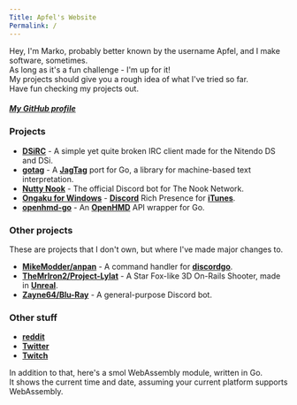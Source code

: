 ```yaml
---
Title: Apfel's Website
Permalink: /
---
```

Hey, I'm Marko, probably better known by the username Apfel, and I make software, sometimes. <br>
As long as it's a fun challenge - I'm up for it! <br>
My projects should give you a rough idea of what I've tried so far. <br>
Have fun checking my projects out.

##### [My GitHub profile](https://github.com/Apfel)

### Projects
- **[DSiRC](https://github.com/Apfel/DSiRC)**           - A simple yet quite broken IRC client made for the Nitendo DS and DSi.
- **[gotag](https://github.com/Apfel/gotag)**           - A **[JagTag](https://github.com/jagrosh/JagTag)** port for Go, a library for machine-based text interpretation.
- **[Nutty Nook](https://github.com/Apfel/Nutty-Nook)** - The official Discord bot for The Nook Network.
- **[Ongaku for Windows](https://github.com/Apfel/Ongaku-Windows)** - **[Discord](https://discordapp.com)** Rich Presence for **[iTunes](https://apple.com/itunes)**.
- **[openhmd-go](https://github.com/Apfel/openhmd-go)** - An **[OpenHMD](https://github.com/OpenHMD/OpenHMD)** API wrapper for Go.

### Other projects
These are projects that I don't own, but where I've made major changes to.
- **[MikeModder/anpan](https://github.com/MikeModder)** - A command handler for **[discordgo](https://github.com/bwmarrin/discordgo)**.
- **[TheMrIron2/Project-Lylat](https://github.com/TheMrIron2/Project-Lylat)** - A Star Fox-like 3D On-Rails Shooter, made in **[Unreal](https://unrealengine.com)**.
- **[Zayne64/Blu-Ray](https://github.com/Zayne64/Blu-Ray)** - A general-purpose Discord bot.

### Other stuff
- **[reddit](https://reddit.com/u/realApfel)**
- **[Twitter](https://twitter.com/YaBoiApfel/)**
- **[Twitch](https://twitch.tv/indeeditsapfel)**

In addition to that, here's a smol WebAssembly module, written in Go. <br>
It shows the current time and date, assuming your current platform supports WebAssembly.
